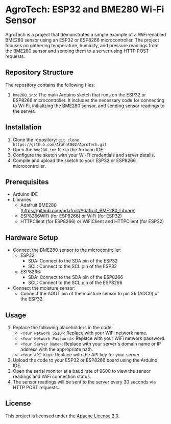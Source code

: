 # AgroTech: ESP32 and BME280 Wi-Fi Sensor

AgroTech is a project that demonstrates a simple example of a WiFi-enabled BME280 sensor using an ESP32 or ESP8266 microcontroller. The project focuses on gathering temperature, humidity, and pressure readings from the BME280 sensor and sending them to a server using HTTP POST requests.

## Repository Structure
The repository contains the following files:

1. `bme280.ino`: The main Arduino sketch that runs on the ESP32 or ESP8266 microcontroller. It includes the necessary code for connecting to Wi-Fi, initializing the BME280 sensor, and sending sensor readings to the server.

## Installation

1. Clone the repository: `git clone https://github.com/Arahat002/AgroTech.git`
2. Open the `bme280.ino` file in the Arduino IDE.
3. Configure the sketch with your Wi-Fi credentials and server details.
4. Compile and upload the sketch to your ESP32 or ESP8266 microcontroller.


## Prerequisites

- Arduino IDE
- Libraries:
  - Adafruit BME280 (https://github.com/adafruit/Adafruit_BME280_Library)
  - ESP8266WiFi (for ESP8266) or WiFi (for ESP32)
  - HTTPClient (for ESP8266) or WiFiClient and HTTPClient (for ESP32)

## Hardware Setup

- Connect the BME280 sensor to the microcontroller:
  - ESP32:
    - SDA: Connect to the SDA pin of the ESP32
    - SCL: Connect to the SCL pin of the ESP32
  - ESP8266:
    - SDA: Connect to the SDA pin of the ESP8266
    - SCL: Connect to the SCL pin of the ESP8266
- Connect the moisture sensor:
  - Connect the AOUT pin of the moisture sensor to pin 36 (ADC0) of the ESP32.

## Usage

1. Replace the following placeholders in the code:
   - `<Your Network SSID>`: Replace with your WiFi network name.
   - `<Your Network Password>`: Replace with your WiFi network password.
   - `<Your Server Name>`: Replace with your server's domain name or IP address with the appropriate path.
   - `<Your API Key>`: Replace with the API key for your server.
2. Upload the code to your ESP32 or ESP8266 board using the Arduino IDE.
3. Open the serial monitor at a baud rate of 9600 to view the sensor readings and WiFi connection status.
4. The sensor readings will be sent to the server every 30 seconds via HTTP POST requests.

## License

This project is licensed under the [Apache License 2.0](LICENSE).


